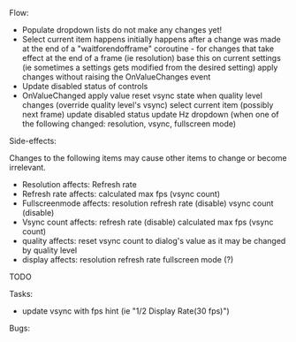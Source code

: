 Flow:

- Populate dropdown lists
	do not make any changes yet!
- Select current item
	happens initially
	happens after a change was made at the end of a "waitforendofframe" coroutine - for changes that take effect at the end of a frame (ie resolution)
	base this on current settings (ie sometimes a settings gets modified from the desired setting)
	apply changes without raising the OnValueChanges event
- Update disabled status of controls
- OnValueChanged
	apply value
		reset vsync state when quality level changes (override quality level's vsync)
	select current item (possibly next frame)
	update disabled status
	update Hz dropdown (when one of the following changed: resolution, vsync, fullscreen mode)

Side-effects:

Changes to the following items may cause other items to change or become irrelevant.

- Resolution affects:
	Refresh rate
- Refresh rate affects:
	calculated max fps (vsync count)
- Fullscreenmode affects:
	resolution
	refresh rate (disable)
	vsync count (disable)
- Vsync count affects:
	refresh rate (disable)
	calculated max fps (vsync count)
- quality affects:
	reset vsync count to dialog's value as it may be changed by quality level
- display affects:
	resolution
	refresh rate
	fullscreen mode (?)

TODO

Tasks:
- update vsync with fps hint (ie "1/2 Display Rate(30 fps)")

Bugs:
